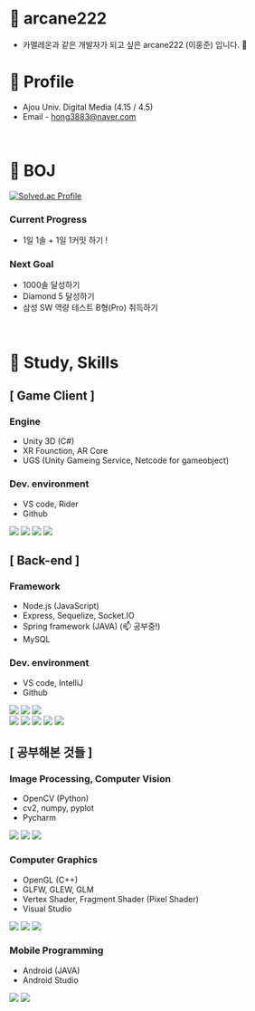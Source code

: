 # 🌱 arcane222
 - 카멜레온과 같은 개발자가 되고 싶은 arcane222 (이홍준) 입니다. 👋

# 📌 Profile
 - Ajou Univ. Digital Media (4.15 / 4.5)
 - Email - hong3883@naver.com
 
 <br>

# 📌 BOJ
  [![Solved.ac Profile](http://mazassumnida.wtf/api/v2/generate_badge?boj=arcane22)](https://solved.ac/arcane22/)
  
### Current Progress
 - 1일 1솔 + 1일 1커밋 하기 !

### Next Goal
 - 1000솔 달성하기 
 - Diamond 5 달성하기
 - 삼성 SW 역량 테스트 B형(Pro) 취득하기
 
<br>

# 📌 Study, Skills

## [ Game Client ]
### Engine
- Unity 3D (C#)
- XR Founction, AR Core
- UGS (Unity Gameing Service, Netcode for gameobject)

### Dev. environment
- VS code, Rider
- Github

<img src="https://img.shields.io/badge/Unity-000000?style=flat&logo=Unity&logoColor=white"> <img src="https://img.shields.io/badge/VS code-007ACC?style=flat&logo=Visual Studio Code&logoColor=white"> <img src="https://img.shields.io/badge/Rider-000000?style=flat&logo=Rider&logoColor=white"> <img src="https://img.shields.io/badge/Github-181717?style=flat&logo=GitHub&logoColor=white">

## [ Back-end ]
### Framework
 - Node.js (JavaScript)
 - Express, Sequelize, Socket.IO
 - Spring framework (JAVA) (📫 공부중!)
 - MySQL

### Dev. environment
 - VS code, IntelliJ
 - Github

<img src="https://img.shields.io/badge/Node.js-339933?style=flat&logo=Node.js&logoColor=white"> <img src="https://img.shields.io/badge/Sequelize-52B0E7?style=flat&logo=Sequelize&logoColor=white"> <img src="https://img.shields.io/badge/Socket.IO-010101?style=flat&logo=Socket.io&logoColor=white">
<br>
<img src="https://img.shields.io/badge/Java-007396?style=flat&logo=Java&logoColor=white"> <img src="https://img.shields.io/badge/Spring-6DB33F?style=flat&logo=Spring&logoColor=white"> <img src="https://img.shields.io/badge/Spring-6DB33F?style=flat&logo=Spring&logoColor=white"> <img src="https://img.shields.io/badge/Spring Boot-6DB33F?style=flat&logo=Spring Boot&logoColor=white"> <img src="https://img.shields.io/badge/MySQL-4479A1?style=flat&logo=MySQL&logoColor=white">

## [ 공부해본 것들 ]
### Image Processing, Computer Vision
 - OpenCV (Python) 
 - cv2, numpy, pyplot
 - Pycharm

<img src="https://img.shields.io/badge/OpenCV-5C3EE8?style=flat&logo=OpenCV&logoColor=white"> <img src="https://img.shields.io/badge/Python-3776AB?style=flat&logo=Python&logoColor=white"> <img src="https://img.shields.io/badge/PyCharm-000000?style=flat&logo=PyCharm&logoColor=white">

### Computer Graphics
 - OpenGL (C++) 
 - GLFW, GLEW, GLM
 - Vertex Shader, Fragment Shader (Pixel Shader)
 - Visual Studio

<img src="https://img.shields.io/badge/OpenGL-5586A4?style=flat&logo=OpenGL&logoColor=white"> <img src="https://img.shields.io/badge/Sequelize-52B0E7?style=flat&logo=Sequelize&logoColor=white"> <img src="https://img.shields.io/badge/Visual Studio-5C2D91?style=flat&logo=Visual Studio&logoColor=white">

 ### Mobile Programming
  - Android (JAVA)
  - Android Studio

<img src="https://img.shields.io/badge/Android-3DDC84?style=flat&logo=Android&logoColor=white"> <img src="https://img.shields.io/badge/Android Studio-3DDC84?style=flat&logo=Android Studio&logoColor=white">
